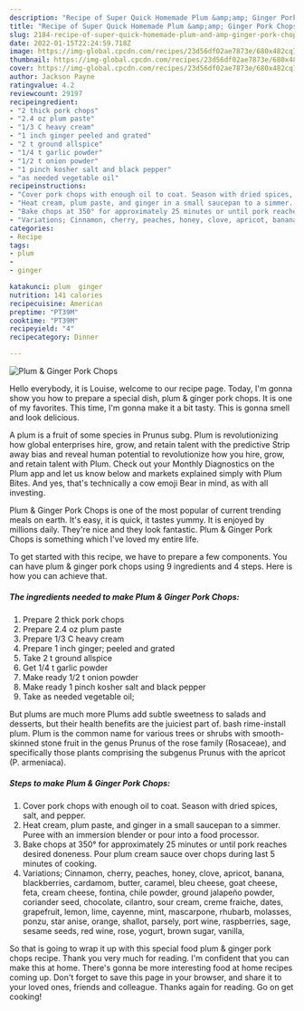 ```yaml
---
description: "Recipe of Super Quick Homemade Plum &amp;amp; Ginger Pork Chops"
title: "Recipe of Super Quick Homemade Plum &amp;amp; Ginger Pork Chops"
slug: 2184-recipe-of-super-quick-homemade-plum-and-amp-ginger-pork-chops
date: 2022-01-15T22:24:59.718Z
image: https://img-global.cpcdn.com/recipes/23d56df02ae7873e/680x482cq70/plum-ginger-pork-chops-recipe-main-photo.jpg
thumbnail: https://img-global.cpcdn.com/recipes/23d56df02ae7873e/680x482cq70/plum-ginger-pork-chops-recipe-main-photo.jpg
cover: https://img-global.cpcdn.com/recipes/23d56df02ae7873e/680x482cq70/plum-ginger-pork-chops-recipe-main-photo.jpg
author: Jackson Payne
ratingvalue: 4.2
reviewcount: 29197
recipeingredient:
- "2 thick pork chops"
- "2.4 oz plum paste"
- "1/3 C heavy cream"
- "1 inch ginger peeled and grated"
- "2 t ground allspice"
- "1/4 t garlic powder"
- "1/2 t onion powder"
- "1 pinch kosher salt and black pepper"
- "as needed vegetable oil"
recipeinstructions:
- "Cover pork chops with enough oil to coat. Season with dried spices, salt, and pepper."
- "Heat cream, plum paste, and ginger in a small saucepan to a simmer. Puree with an immersion blender or pour into a food processor."
- "Bake chops at 350° for approximately 25 minutes or until pork reaches desired doneness. Pour plum cream sauce over chops during last 5 minutes of cooking."
- "Variations; Cinnamon, cherry, peaches, honey, clove, apricot, banana, blackberries, cardamom, butter, caramel, bleu cheese, goat cheese, feta, cream cheese, fontina, chile powder, ground jalapeño powder, coriander seed, chocolate, cilantro, sour cream, creme fraiche, dates, grapefruit, lemon, lime, cayenne, mint, mascarpone, rhubarb, molasses, ponzu, star anise, orange, shallot, parsely, port wine, raspberries, sage, sesame seeds, red wine, rose, yogurt, brown sugar, vanilla,"
categories:
- Recipe
tags:
- plum
- 
- ginger

katakunci: plum  ginger 
nutrition: 141 calories
recipecuisine: American
preptime: "PT39M"
cooktime: "PT39M"
recipeyield: "4"
recipecategory: Dinner

---
```



![Plum &amp; Ginger Pork Chops](https://img-global.cpcdn.com/recipes/23d56df02ae7873e/680x482cq70/plum-ginger-pork-chops-recipe-main-photo.jpg)

Hello everybody, it is Louise, welcome to our recipe page. Today, I'm gonna show you how to prepare a special dish, plum &amp; ginger pork chops. It is one of my favorites. This time, I'm gonna make it a bit tasty. This is gonna smell and look delicious.

A plum is a fruit of some species in Prunus subg. Plum is revolutionizing how global enterprises hire, grow, and retain talent with the predictive Strip away bias and reveal human potential to revolutionize how you hire, grow, and retain talent with Plum. Check out your Monthly Diagnostics on the Plum app and let us know below and markets explained simply with Plum Bites. And yes, that&#39;s technically a cow emoji Bear in mind, as with all investing.

Plum &amp; Ginger Pork Chops is one of the most popular of current trending meals on earth. It's easy, it is quick, it tastes yummy. It is enjoyed by millions daily. They're nice and they look fantastic. Plum &amp; Ginger Pork Chops is something which I've loved my entire life.


To get started with this recipe, we have to prepare a few components. You can have plum &amp; ginger pork chops using 9 ingredients and 4 steps. Here is how you can achieve that.

<!--inarticleads1-->

##### The ingredients needed to make Plum &amp; Ginger Pork Chops:

1. Prepare 2 thick pork chops
1. Prepare 2.4 oz plum paste
1. Prepare 1/3 C heavy cream
1. Prepare 1 inch ginger; peeled and grated
1. Take 2 t ground allspice
1. Get 1/4 t garlic powder
1. Make ready 1/2 t onion powder
1. Make ready 1 pinch kosher salt and black pepper
1. Take as needed vegetable oil;


But plums are much more Plums add subtle sweetness to salads and desserts, but their health benefits are the juiciest part of. bash rime-install plum. Plum is the common name for various trees or shrubs with smooth-skinned stone fruit in the genus Prunus of the rose family (Rosaceae), and specifically those plants comprising the subgenus Prunus with the apricot (P. armeniaca). 

<!--inarticleads2-->

##### Steps to make Plum &amp; Ginger Pork Chops:

1. Cover pork chops with enough oil to coat. Season with dried spices, salt, and pepper.
1. Heat cream, plum paste, and ginger in a small saucepan to a simmer. Puree with an immersion blender or pour into a food processor.
1. Bake chops at 350° for approximately 25 minutes or until pork reaches desired doneness. Pour plum cream sauce over chops during last 5 minutes of cooking.
1. Variations; Cinnamon, cherry, peaches, honey, clove, apricot, banana, blackberries, cardamom, butter, caramel, bleu cheese, goat cheese, feta, cream cheese, fontina, chile powder, ground jalapeño powder, coriander seed, chocolate, cilantro, sour cream, creme fraiche, dates, grapefruit, lemon, lime, cayenne, mint, mascarpone, rhubarb, molasses, ponzu, star anise, orange, shallot, parsely, port wine, raspberries, sage, sesame seeds, red wine, rose, yogurt, brown sugar, vanilla,




So that is going to wrap it up with this special food plum &amp; ginger pork chops recipe. Thank you very much for reading. I'm confident that you can make this at home. There's gonna be more interesting food at home recipes coming up. Don't forget to save this page in your browser, and share it to your loved ones, friends and colleague. Thanks again for reading. Go on get cooking!
